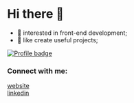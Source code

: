 # Hi there 👋 


- 👀 interested in front-end development;
- 🥅 like create useful projects;

[![Profile badge](https://www.codewars.com/users/percuciat/badges/large)](https://www.codewars.com/users/percuciat)

### Connect with me:

[website](https://maksim-semenov.ru)
<br />
[linkedin](https://www.linkedin.com/in/maksim-semenov-244398197)



